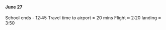 
#### June 27
School ends - 12:45
Travel time to airport $\approx$ 20 mins
Flight $\approx$ 2:20
landing $\approx$ 3:50

